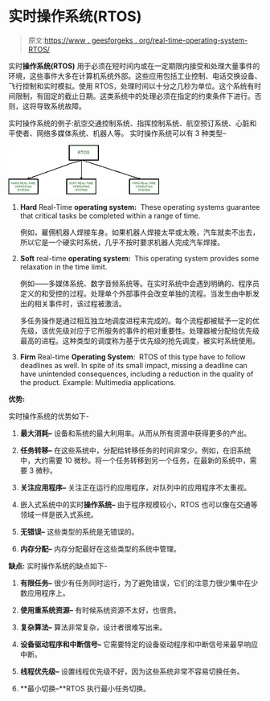 # 实时操作系统(RTOS)

> 原文:[https://www . geesforgeks . org/real-time-operating-system-RTOS/](https://www.geeksforgeeks.org/real-time-operating-system-rtos/)

实时**操作系统(RTOS)** 用于必须在短时间内或在一定期限内接受和处理大量事件的环境，这些事件大多在计算机系统外部。这些应用包括工业控制、电话交换设备、飞行控制和实时模拟。使用 RTOS，处理时间以十分之几秒为单位。这个系统有时间限制，有固定的截止日期。这类系统中的处理必须在指定的约束条件下进行。否则，这将导致系统故障。

实时操作系统的例子:航空交通控制系统、指挥控制系统、航空预订系统、心脏和平使者、网络多媒体系统、机器人等。
实时操作系统可以有 3 种类型–

![](img/fe6156566e1b1346d97cac1b589dc408.png)

1.  **Hard** Real-Time **operating system:** 
    These operating systems guarantee that critical tasks be completed within a range of time. 

    例如，雇佣机器人焊接车身。如果机器人焊接太早或太晚，汽车就卖不出去，所以它是一个硬实时系统，几乎不按时要求机器人完成汽车焊接。

2.  **Soft** real-time **operating system:** 
    This operating system provides some relaxation in the time limit. 

    例如——多媒体系统、数字音频系统等。在实时系统中会遇到明确的、程序员定义的和受控的过程。处理单个外部事件会改变单独的流程。当发生由中断发出的相关事件时，该过程被激活。

    多任务操作是通过相互独立地调度进程来完成的。每个流程都被赋予一定的优先级，该优先级对应于它所服务的事件的相对重要性。处理器被分配给优先级最高的进程。这种类型的调度称为基于优先级的抢先调度，被实时系统使用。

3.  **Firm** Real-time **Operating System**: 
    RTOS of this type have to follow deadlines as well. In spite of its small impact, missing a deadline can have unintended consequences, including a reduction in the quality of the product. Example: Multimedia applications.

**优势:**

实时操作系统的优势如下-

1.  **最大消耗–**
    设备和系统的最大利用率。从而从所有资源中获得更多的产出。

2.  **任务转移–**
    在这些系统中，分配给转移任务的时间非常少。例如，在旧系统中，大约需要 10 微秒。将一个任务转移到另一个任务，在最新的系统中，需要 3 微秒。

3.  **关注应用程序–**
    关注正在运行的应用程序，对队列中的应用程序不太重视。

4.  嵌入式系统中的实时**操作系统–**
    由于程序规模较小，RTOS 也可以像在交通等领域一样是嵌入式系统。

5.  **无错误–**
    这些类型的系统是无错误的。

6.  **内存分配–**
    内存分配最好在这些类型的系统中管理。

**缺点:**
实时操作系统的缺点如下-

1.  **有限任务–**
    很少有任务同时运行，为了避免错误，它们的注意力很少集中在少数应用程序上。

2.  **使用重系统资源–**
    有时候系统资源不太好，也很贵。

3.  **复杂算法–**
    算法非常复杂，设计者很难写出来。

4.  **设备驱动程序和中断信号–**
    它需要特定的设备驱动程序和中断信号来最早响应中断。

5.  **线程优先级–**
    设置线程优先级不好，因为这些系统非常不容易切换任务。

6.  **最小切换–**RTOS 执行最小任务切换。